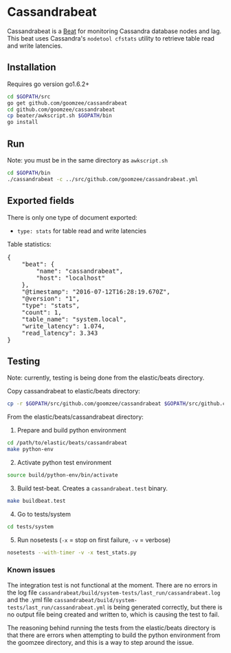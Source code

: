 # Cassandrabeat

Cassandrabeat is a [Beat](https://www.elastic.co/products/beats) 
for monitoring Cassandra database nodes and lag. This beat uses 
Cassandra's `nodetool cfstats` utility to retrieve table read and 
write latencies.

## Installation

Requires go version go1.6.2+

```bash
cd $GOPATH/src
go get github.com/goomzee/cassandrabeat
cd github.com/goomzee/cassandrabeat
cp beater/awkscript.sh $GOPATH/bin
go install
```

## Run

Note: you must be in the same directory as `awkscript.sh`

```bash
cd $GOPATH/bin
./cassandrabeat -c ../src/github.com/goomzee/cassandrabeat.yml
```

## Exported fields

There is only one type of document exported:
- `type: stats` for table read and write latencies

Table statistics:

<pre>
{
    "beat": {
        "name": "cassandrabeat",
        "host": "localhost"
    },
    "@timestamp": "2016-07-12T16:28:19.670Z",
    "@version": "1",
    "type": "stats",
    "count": 1,
    "table_name": "system.local", 
    "write_latency": 1.074, 
    "read_latency": 3.343
}
</pre>

## Testing

Note: currently, testing is being done from the elastic/beats
directory.

Copy cassandrabeat to elastic/beats directory:
```bash
cp -r $GOPATH/src/github.com/goomzee/cassandrabeat $GOPATH/src/github.com/elastic/beats
```

From the elastic/beats/cassandrabeat directory:

1. Prepare and build python environment
```bash
cd /path/to/elastic/beats/cassandrabeat
make python-env
```

2. Activate python test environment
```bash
source build/python-env/bin/activate
```

3. Build test-beat. Creates a `cassandrabeat.test` binary.
```bash
make buildbeat.test
```

4. Go to tests/system
```bash
cd tests/system
```

5. Run nosetests (`-x` = stop on first failure, `-v` = verbose)
```bash
nosetests --with-timer -v -x test_stats.py
```

### Known issues
The integration test is not functional at the moment. There are no
errors in the log file `cassandrabeat/build/system-tests/last_run/cassandrabeat.log`
and the .yml file `cassandrabeat/build/system-tests/last_run/cassandrabeat.yml`
is being generated correctly, but there is no output file being
created and written to, which is causing the test to fail.

The reasoning behind running the tests from the elastic/beats
directory is that there are errors when attempting to build the
python environment from the goomzee directory, and this is a way
to step around the issue.

